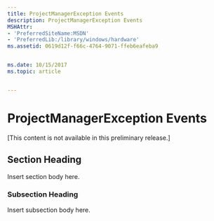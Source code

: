 ```yaml
---
title: ProjectManagerException Events
description: ProjectManagerException Events
MSHAttr:
- 'PreferredSiteName:MSDN'
- 'PreferredLib:/library/windows/hardware'
ms.assetid: 0619d12f-f66c-4764-9071-ffeb6eafeba9


ms.date: 10/15/2017
ms.topic: article


---
```


# ProjectManagerException Events


\[This content is not available in this preliminary release.\]

## <span id="Section_Heading"></span><span id="section_heading"></span><span id="SECTION_HEADING"></span>Section Heading


Insert section body here.

### <span id="Subsection_Heading"></span><span id="subsection_heading"></span><span id="SUBSECTION_HEADING"></span>Subsection Heading

Insert subsection body here.

 

 






